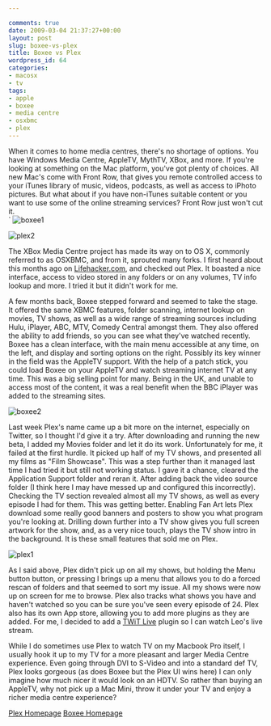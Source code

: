 ```yaml
---

comments: true
date: 2009-03-04 21:37:27+00:00
layout: post
slug: boxee-vs-plex
title: Boxee vs Plex
wordpress_id: 64
categories:
- macosx
- tv
tags:
- apple
- boxee
- media centre
- osxbmc
- plex
---
```


When it comes to home media centres, there's no shortage of options. You have Windows Media Centre, AppleTV, MythTV, XBox, and more. If you're looking at something on the Mac platform, you've got plenty of choices. All new Mac's come with Front Row, that gives you remote controlled access to your iTunes library of music, videos, podcasts, as well as access to iPhoto pictures. But what about if you have non-iTunes suitable content or you want to use some of the online streaming services? Front Row just won't cut it.<!-- more -->  
`
![boxee1](http://static.squarespace.com/static/50fbdd03e4b09c7c8a79f7ae/50fbdd87e4b075d7a3c11a69/50fbdd88e4b075d7a3c11aad/1236202002000/boxee1.jpg?format=original)


![plex2](http://static.squarespace.com/static/50fbdd03e4b09c7c8a79f7ae/50fbdd87e4b075d7a3c11a69/50fbdd89e4b075d7a3c11ab6/1236202017000/plex2.jpg?format=original)


The XBox Media Centre project has made its way on to OS X, commonly referred to as OSXBMC, and from it, sprouted many forks. I first heard about this months ago on [Lifehacker.com](http://lifehacker.com), and checked out Plex. It boasted a nice interface, access to video stored in any folders or on any volumes, TV info lookup and more. I tried it but it didn't work for me.




A few months back, Boxee stepped forward and seemed to take the stage. It offered the same XBMC features, folder scanning, internet lookup on movies, TV shows, as well as a wide range of streaming sources including Hulu, iPlayer, ABC, MTV, Comedy Central amongst them. They also offered the ability to add friends, so you can see what they've watched recently. Boxee has a clean interface, with the main menu accessible at any time, on the left, and display and sorting options on the right. Possibly its key winner in the field was the AppleTV support. With the help of a patch stick, you could load Boxee on your AppleTV and watch streaming internet TV at any time. This was a big selling point for many.
Being in the UK, and unable to access most of the content, it was a real benefit when the BBC iPlayer was added to the streaming sites.

![boxee2](http://static.squarespace.com/static/50fbdd03e4b09c7c8a79f7ae/50fbdd87e4b075d7a3c11a69/50fbdd88e4b075d7a3c11ab0/1236202006000/boxee2.jpg?format=original)  

Last week Plex's name came up a bit more on the internet, especially on Twitter, so I thought I'd give it a try. After downloading and running the new beta, I added my Movies folder and let it do its work. Unfortunately for me, it failed at the first hurdle. It picked up half of my TV shows, and presented all my films as "Film Showcase". This was a step further than it managed last time I had tried it but still not working status. I gave it a chance, cleared the Application Support folder and reran it. After adding back the video source folder (I think here I may have messed up and configured this incorrectly). Checking the TV section revealed almost all my TV shows, as well as every episode I had for them. This was getting better. Enabling Fan Art lets Plex download some really good banners and posters to show you what program you're looking at. Drilling down further into a TV show gives you full screen artwork for the show, and, as a very nice touch, plays the TV show intro in the background. It is these small features that sold me on Plex.

![plex1](http://static.squarespace.com/static/50fbdd03e4b09c7c8a79f7ae/50fbdd87e4b075d7a3c11a69/50fbdd89e4b075d7a3c11ab3/1236202012000/plex1.jpg?format=original)  

As I said above, Plex didn't pick up on all my shows, but holding the Menu button button, or pressing I brings up a menu that allows you to do a forced rescan of folders and that seemed to sort my issue. All my shows were now up on screen for me to browse. Plex also tracks what shows you have and haven't watched so you can be sure you've seen every episode of 24. Plex also has its own App store, allowing you to add more plugins as they are added. For me, I decided to add a [TWiT Live](http://live.twit.tv) plugin so I can watch Leo's live stream.




While I do sometimes use Plex to watch TV on my Macbook Pro itself, I usually hook it up to my TV for a more pleasant and larger Media Centre experience. Even going through DVI to S-Video and into a standard def TV, Plex looks gorgeous (as does Boxee but the Plex UI wins here) I can only imagine how much nicer it would look on an HDTV. So rather than buying an AppleTV, why not pick up a Mac Mini, throw it under your TV and enjoy a richer media centre experience?




[Plex Homepage](http://www.plexapp.com/)
[Boxee Homepage](http://boxee.tv)
